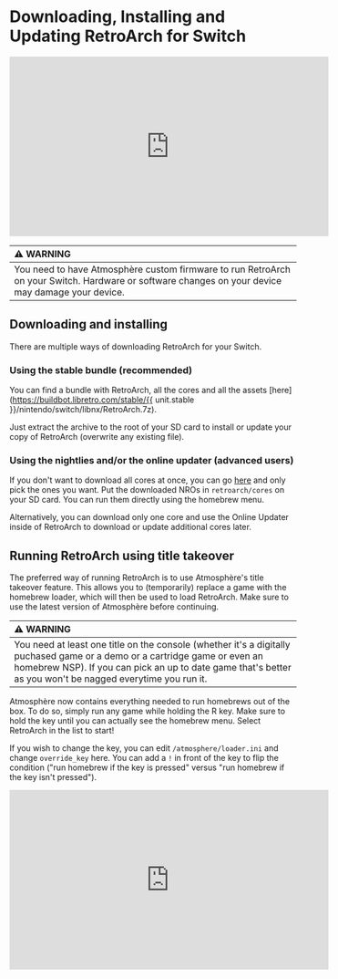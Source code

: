 # Downloading, Installing and Updating RetroArch for Switch

<iframe width="560" height="315" src="https://www.youtube-nocookie.com/embed/8onZ4H8h3iE" frameborder="0" allow="accelerometer; autoplay; clipboard-write; encrypted-media; gyroscope; picture-in-picture" allowfullscreen></iframe>

| :warning: WARNING          |
|:---------------------------|
| You need to have Atmosphère custom firmware to run RetroArch on your Switch. Hardware or software changes on your device may damage your device.     |   

## Downloading and installing

There are multiple ways of downloading RetroArch for your Switch.

### Using the stable bundle (recommended)

You can find a bundle with RetroArch, all the cores and all the assets [here](https://buildbot.libretro.com/stable/{{ unit.stable }}/nintendo/switch/libnx/RetroArch.7z).

Just extract the archive to the root of your SD card to install or update your copy of RetroArch (overwrite any existing file).

### Using the nightlies and/or the online updater (advanced users)

If you don't want to download all cores at once, you can go [here](https://buildbot.libretro.com/nightly/nintendo/switch/libnx/latest/) and only pick the ones you want. Put the downloaded NROs in `retroarch/cores` on your SD card. You can run them directly using the homebrew menu.

Alternatively, you can download only one core and use the Online Updater inside of RetroArch to download or update additional cores later.

## Running RetroArch using title takeover

The preferred way of running RetroArch is to use Atmosphère's title takeover feature. This allows you to (temporarily) replace a game with the homebrew loader, which will then be used to load RetroArch. Make sure to use the latest version of Atmosphère before continuing.

| :warning: WARNING          |
|:---------------------------|
| You need at least one title on the console (whether it's a digitally puchased game or a demo or a cartridge game or even an homebrew NSP). If you can pick an up to date game that's better as you won't be nagged everytime you run it.     |

Atmosphère now contains everything needed to run homebrews out of the box. To do so, simply run any game while holding the R key. Make sure to hold the key until you can actually see the homebrew menu. Select RetroArch in the list to start!

If you wish to change the key, you can edit `/atmosphere/loader.ini` and change `override_key` here. You can add a `!` in front of the key to flip the condition ("run homebrew if the key is pressed" versus "run homebrew if the key isn't pressed").

<iframe width="560" height="315" src="https://www.youtube-nocookie.com/embed/6yPROWaCY9g" frameborder="0" allow="accelerometer; autoplay; clipboard-write; encrypted-media; gyroscope; picture-in-picture" allowfullscreen></iframe>